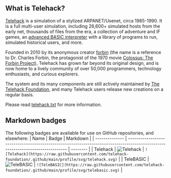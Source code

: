 ## What is Telehack?

[Telehack](https://telehack.com/) is a simulation of a stylized ARPANET/Usenet, circa 1985-1990.  It is a full multi-user simulation, including 26,600+ simulated hosts from the early net, thousands of files from the era, a collection of adventure and IF games, an [advanced BASIC interpreter](https://github.com/telehack-foundation/.github/blob/main/basic.md) with a library of programs to run, simulated historical users, and more.

Founded in 2010 by its anonymous creator [forbin](https://github.com/telehack/) (the name is a reference to Dr. Charles Forbin, the protagonist of the 1970 movie [Colossus: The Forbin Project](https://en.wikipedia.org/wiki/Colossus:_The_Forbin_Project)), Telehack has grown far beyond its original design, and is now home to a lively community of over 50,000 programmers, technology enthusiasts, and curious explorers.

The system and its many components are still actively maintained by [The Telehack Foundation](https://github.com/orgs/telehack-foundation/people/), and many Telehack users release new creations on a regular basis.

Please read [telehack.txt](https://telehack.com/telehack.html) for more information.

## Markdown badges

The following badges are available for use on GitHub repositories, and elsewhere:
| Name           | Badge                                                                                                                          | Markdown                                                                                                     |
| -------------- | ------------------------------------------------------------------------------------------------------------------------------ | --------                                                                                                     |
| Telehack       | ![Telehack](https://raw.githubusercontent.com/telehack-foundation/.github/main/profile/svg/telehack.svg)                       | `![Telehack](https://raw.githubusercontent.com/telehack-foundation/.github/main/profile/svg/telehack.svg)`   |
| TeleBASIC      | ![TeleBASIC](https://raw.githubusercontent.com/telehack-foundation/.github/main/profile/svg/telebasic.svg)                     | `![TeleBASIC](https://raw.githubusercontent.com/telehack-foundation/.github/main/profile/svg/telebasic.svg)` |
